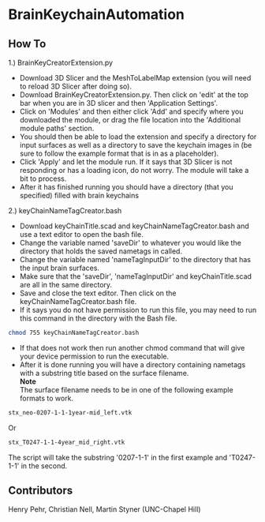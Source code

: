 # BrainKeychainAutomation

## How To

1.) BrainKeyCreatorExtension.py  
- Download 3D Slicer and the MeshToLabelMap extension (you will need to reload 3D Slicer after doing so).  
- Download BrainKeyCreatorExtension.py. Then click on 'edit' at the top bar when you are in 3D slicer and then 'Application Settings'.  
- Click on 'Modules' and then either click 'Add' and specify where you downloaded the module, or drag the file location into the 'Additional module paths' section.  
- You should then be able to load the extension and specify a directory for input surfaces as well as a directory to save the keychain images in (be sure to follow the example format that is in as a placeholder).  
- Click 'Apply' and let the module run. If it says that 3D Slicer is not responding or has a loading icon, do not worry. The module will take a bit to process.  
- After it has finished running you should have a directory (that you specified) filled with brain keychains  

2.) keyChainNameTagCreator.bash  
- Download keyChainTitle.scad and keyChainNameTagCreator.bash and use a text editor to open the bash file.  
- Change the variable named 'saveDir' to whatever you would like the directory that holds the saved nametags in called.  
- Change the variable named 'nameTagInputDir' to the directory that has the input brain surfaces.  
- Make sure that the 'saveDir', 'nameTagInputDir' and keyChainTitle.scad are all in the same directory.  
- Save and close the text editor. Then click on the keyChainNameTagCreator.bash file.  
- If it says you do not have permission to run this file, you may need to run this command in the directory with the Bash file.  
```bash
chmod 755 keyChainNameTagCreator.bash 
```
- If that does not work then run another chmod command that will give your device permission to run the executable.  
- After it is done running you will have a directory containing nametags with a substring title based on the surface filename.  
**Note**  
The surface filename needs to be in one of the following example formats to work.  
```bash
stx_neo-0207-1-1-1year-mid_left.vtk  
```
Or
```bash
stx_T0247-1-1-4year_mid_right.vtk  
```
The script will take the substring '0207-1-1' in the first example and 'T0247-1-1' in the second.
## Contributors

Henry Pehr, Christian Nell, Martin Styner (UNC-Chapel Hill)
